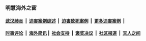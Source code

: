 
### 明慧海外之窗

####  [武汉肺炎](indexes/365.md?t=05240701) &nbsp;|&nbsp;  [迫害案例综述](indexes/328.md?t=05240701) &nbsp;|&nbsp; [迫害致死案例](indexes/277.md?t=05240701)  &nbsp;|&nbsp; [更多迫害案例](indexes/81.md?t=05240701)  &nbsp;|&nbsp; 
####  [时事评论](indexes/19.md?t=05240701) &nbsp;|&nbsp; [海外简讯](indexes/245.md?t=05240701)&nbsp;|&nbsp;  [社会支持](indexes/140.md?t=05240701) &nbsp;|&nbsp; [褒奖决议](indexes/282.md?t=05240701) &nbsp;|&nbsp; [社区报道](indexes/91.md?t=05240701)  &nbsp;|&nbsp; [天人之间](indexes/78.md?t=05240701) 

